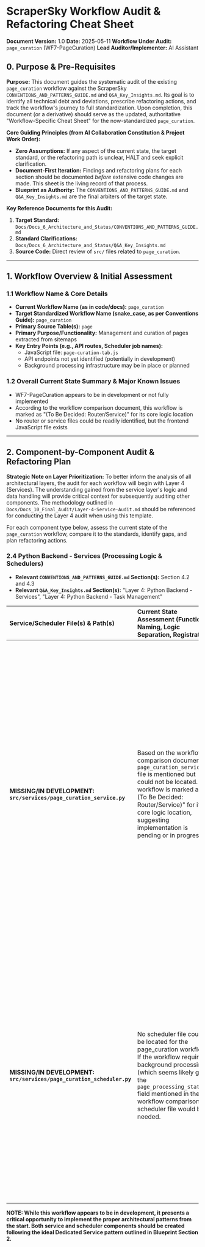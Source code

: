 # ScraperSky Workflow Audit & Refactoring Cheat Sheet

**Document Version:** 1.0
**Date:** 2025-05-11
**Workflow Under Audit:** `page_curation` (WF7-PageCuration)
**Lead Auditor/Implementer:** AI Assistant

## 0. Purpose & Pre-Requisites

**Purpose:** This document guides the systematic audit of the existing `page_curation` workflow against the ScraperSky `CONVENTIONS_AND_PATTERNS_GUIDE.md` and `Q&A_Key_Insights.md`. Its goal is to identify all technical debt and deviations, prescribe refactoring actions, and track the workflow's journey to full standardization. Upon completion, this document (or a derivative) should serve as the updated, authoritative "Workflow-Specific Cheat Sheet" for the now-standardized `page_curation`.

**Core Guiding Principles (from AI Collaboration Constitution & Project Work Order):**

- **Zero Assumptions:** If any aspect of the current state, the target standard, or the refactoring path is unclear, HALT and seek explicit clarification.
- **Document-First Iteration:** Findings and refactoring plans for each section should be documented _before_ extensive code changes are made. This sheet is the living record of that process.
- **Blueprint as Authority:** The `CONVENTIONS_AND_PATTERNS_GUIDE.md` and `Q&A_Key_Insights.md` are the final arbiters of the target state.

**Key Reference Documents for this Audit:**

1.  **Target Standard:** `Docs/Docs_6_Architecture_and_Status/CONVENTIONS_AND_PATTERNS_GUIDE.md`
2.  **Standard Clarifications:** `Docs/Docs_6_Architecture_and_Status/Q&A_Key_Insights.md`
3.  **Source Code:** Direct review of `src/` files related to `page_curation`.

---

## 1. Workflow Overview & Initial Assessment

### 1.1 Workflow Name & Core Details

- **Current Workflow Name (as in code/docs):** `page_curation`
- **Target Standardized Workflow Name (snake_case, as per Conventions Guide):** `page_curation`
- **Primary Source Table(s):** `page`
- **Primary Purpose/Functionality:** Management and curation of pages extracted from sitemaps
- **Key Entry Points (e.g., API routes, Scheduler job names):**
  - JavaScript file: `page-curation-tab.js`
  - API endpoints not yet identified (potentially in development)
  - Background processing infrastructure may be in place or planned

### 1.2 Overall Current State Summary & Major Known Issues

- WF7-PageCuration appears to be in development or not fully implemented
- According to the workflow comparison document, this workflow is marked as "(To Be Decided: Router/Service)" for its core logic location
- No router or service files could be readily identified, but the frontend JavaScript file exists

---

## 2. Component-by-Component Audit & Refactoring Plan

**Strategic Note on Layer Prioritization:** To better inform the analysis of all architectural layers, the audit for each workflow will begin with Layer 4 (Services). The understanding gained from the service layer's logic and data handling will provide critical context for subsequently auditing other components. The methodology outlined in `Docs/Docs_10_Final_Audit/Layer-4-Service-Audit.md` should be referenced for conducting the Layer 4 audit when using this template.

For each component type below, assess the current state of the `page_curation` workflow, compare it to the standards, identify gaps, and plan refactoring actions.

### 2.4 Python Backend - Services (Processing Logic & Schedulers)

- **Relevant `CONVENTIONS_AND_PATTERNS_GUIDE.md` Section(s):** Section 4.2 and 4.3
- **Relevant `Q&A_Key_Insights.md` Section(s):** "Layer 4: Python Backend - Services", "Layer 4: Python Backend - Task Management"

| Service/Scheduler File(s) & Path(s) | Current State Assessment (Function Naming, Logic Separation, Registration) | Standard Comparison & Gap Analysis (Deviations) | Prescribed Refactoring Actions | Verification Checklist | Status |
| :---------------------------------- | :------------------------------------------------------------------------ | :---------------------------------------------- | :----------------------------- | :--------------------- | :----- |
| **MISSING/IN DEVELOPMENT: `src/services/page_curation_service.py`** | Based on the workflow comparison document, a `page_curation_service.py` file is mentioned but could not be located. The workflow is marked as "(To Be Decided: Router/Service)" for its core logic location, suggesting implementation is pending or in progress. | **CRITICAL GAP:** Missing core service implementation file for the workflow.<br><br>This is a significant deviation from the architectural standard defined in Blueprint Section 2, which identifies the Dedicated Service pattern as the ideal implementation approach for workflow business logic.<br><br>As this workflow is still in development, it presents an opportunity to implement the proper pattern from the beginning rather than requiring refactoring later. | 1. **Critical Priority:** Create a `page_curation_service.py` file following the Dedicated Service pattern (Blueprint Section 2).<br>2. Implement methods with proper session handling (accepting session parameters rather than creating sessions).<br>3. Follow standard function naming patterns like `process_single_page_for_page_curation`.<br>4. Implement robust error handling with appropriate try-except blocks and logging.<br>5. Support the dual-status pattern with proper status field updates and transitions. | [ ] Service file created<br>[ ] Methods follow session parameter pattern<br>[ ] Function naming follows standards<br>[ ] Error handling implemented<br>[ ] Dual-status pattern supported<br>[ ] No tenant filtering included<br>[ ] ORM operations instead of raw SQL | `To Do` |
| **MISSING/IN DEVELOPMENT: `src/services/page_curation_scheduler.py`** | No scheduler file could be located for the page_curation workflow. If the workflow requires background processing (which seems likely given the `page_processing_status` field mentioned in the workflow comparison), a scheduler file would be needed. | **CRITICAL GAP:** Missing scheduler implementation for a workflow that includes a processing status field, violating the "Dedicated file per workflow" absolute rule (Blueprint Section 2.2) for workflows with background processing.<br><br>This gap prevents proper background processing of workflow items and breaks the standard architectural pattern for status-driven workflows with asynchronous processing. | 1. **Critical Priority:** Create a `page_curation_scheduler.py` file with:<br>   - A `process_page_curation_queue` function that processes records with appropriate status (e.g., "Queued")<br>   - A `setup_page_curation_scheduler` function for registration<br>   - Proper session management with `get_background_session()`<br>2. Register the scheduler in `main.py` within the application startup lifecycle.<br>3. Configure the scheduler through settings for intervals and batch sizes.<br>4. Ensure proper integration with the service layer for processing logic. | [ ] Scheduler file created<br>[ ] Uses `get_background_session()`<br>[ ] Has standard queue processing function<br>[ ] Has setup function<br>[ ] Registered in `main.py`<br>[ ] Configured through settings<br>[ ] Proper integration with service | `To Do` |

**NOTE: While this workflow appears to be in development, it presents a critical opportunity to implement the proper architectural patterns from the start. Both service and scheduler components should be created following the ideal Dedicated Service pattern outlined in Blueprint Section 2.**

<!-- STOP_FOR_REVIEW -->
